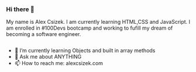 ### Hi there 👋

My name is Alex Csizek. I am currently learning HTML,CSS and JavaScript. I am enrolled in #100Devs bootcamp and working to fufill my dream of becoming a software engineer.


<div id="badges">
<img src="https://komarev.com/ghpvc/?username=acsziek&style=flat-square&color=blue" alt=""/>
</div>


- 🌱 I’m currently learning Objects and built in array methods
- 💬 Ask me about ANYTHING
- 📫 How to reach me: alexcsizek.com

